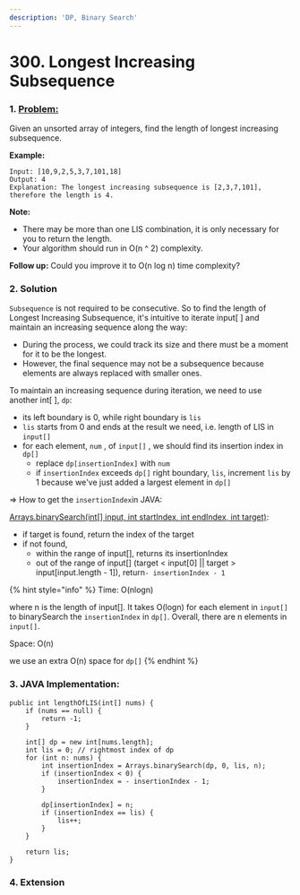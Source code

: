 ```yaml
---
description: 'DP, Binary Search'
---
```


# 300. Longest Increasing Subsequence

### 1. [Problem: ](https://leetcode.com/problems/longest-increasing-subsequence/)

Given an unsorted array of integers, find the length of longest increasing subsequence.

**Example:**

```text
Input: [10,9,2,5,3,7,101,18]
Output: 4 
Explanation: The longest increasing subsequence is [2,3,7,101], therefore the length is 4. 
```

**Note:**

* There may be more than one LIS combination, it is only necessary for you to return the length.
* Your algorithm should run in O\(n ^ 2\) complexity.

**Follow up:** Could you improve it to O\(n log n\) time complexity?



### **2. Solution**

`Subsequence` is not required to be consecutive. So to find the length of Longest Increasing Subsequence, it's intuitive to iterate input\[ \] and maintain an increasing sequence along the way:

* During the process, we could track its size and there must be a moment for it to be the longest.
* However, the final sequence may not be a subsequence because elements are always replaced with smaller ones.

To maintain an increasing sequence during iteration, we need to use another int\[ \], `dp`:

* its left boundary is 0, while right boundary is `lis` 
* `lis` starts from 0 and ends at the result we need, i.e. length of LIS in `input[]`
* for each element, `num` , of `input[]` , we should find its insertion index in `dp[]`
  * replace `dp[insertionIndex]` with `num`
  *  if `insertionIndex` exceeds `dp[]` right boundary, `lis`, increment `lis` by 1 because we've just added a largest element in `dp[]`

=&gt; How to get the `insertionIndex`in JAVA:

[Arrays.binarySearch\(int\[\] input, int startIndex, int endIndex, int target\)](https://docs.oracle.com/javase/7/docs/api/java/util/Arrays.html#binarySearch%28int[],%20int,%20int,%20int%29):

* if target is found, return the index of the target 
* if not found, 
  * within the range of input\[\], returns its insertionIndex
  * out of the range of input\[\] \(target &lt; input\[0\] \|\| target &gt; input\[input.length - 1\]\), return`- insertionIndex - 1` 

{% hint style="info" %}
Time: O\(nlogn\)

where n is the length of input\[\]. It takes O\(logn\) for each element in `input[]` to binarySearch the `insertionIndex` in `dp[]`. Overall, there are n elements in `input[]`.

Space: O\(n\)

we use an extra O\(n\) space for `dp[]`
{% endhint %}



### 3. JAVA Implementation:

```text
public int lengthOfLIS(int[] nums) {
    if (nums == null) {
        return -1;
    }
    
    int[] dp = new int[nums.length];
    int lis = 0; // rightmost index of dp
    for (int n: nums) {
        int insertionIndex = Arrays.binarySearch(dp, 0, lis, n);
        if (insertionIndex < 0) {
            insertionIndex = - insertionIndex - 1;
        }
        
        dp[insertionIndex] = n;
        if (insertionIndex == lis) {
            lis++;
        }
    }
    
    return lis;
}

```



### 4. Extension

